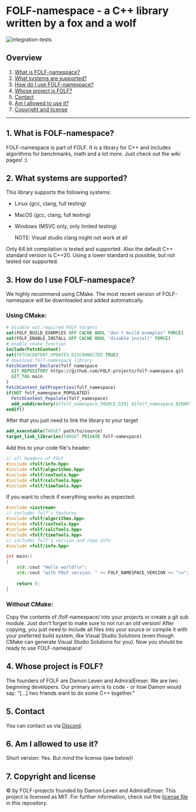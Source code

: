 # FOLF-namespace - a C++ library written by a fox and a wolf

![integration-tests](https://github.com/FOLF-projects/folf-namespace/workflows/integration-tests/badge.svg)

## Overview
1. [What is FOLF-namespace?](#1-what-is-folf-namespace)
2. [What systems are supported?](#2-what-systems-are-supported)
3. [How do I use FOLF-namespace?](#3-how-do-i-use-folf-namespace)
4. [Whose project is FOLF?](#4-whose-project-is-folf)
5. [Contact](#5-contact)
6. [Am I allowed to use it?](#6-am-i-allowed-to-use-it)
7. [Copyright and license](#7-copyright-and-license)

***

## 1. What is FOLF-namespace?
FOLF-namespace is part of FOLF. It is a library for C++ and includes algorithms for benchmarks, math and a lot more. Just check out the wiki pages! :)

## 2. What systems are supported?
This library supports the following systems:
- Linux (gcc, clang, full testing)
- MacOS (gcc, clang, full testing)
- Windows (MSVC only, only limited testing)

  NOTE: Visual studio clang might not work at all

Only 64 bit compilation is tested and supported. Also the default C++ standard version is C++20. Using a lower standard is possible, but not tested nor supported.

## 3. How do I use FOLF-namespace?
We highly recommend using CMake. The most recent version of FOLF-namespace will be downloaded and added automatically.

### Using CMake:
```cmake
# disable not required FOLF targets
set(FOLF_BUILD_EXAMPLES OFF CACHE BOOL "don't build examples" FORCE)
set(FOLF_ENABLE_INSTALL OFF CACHE BOOL "disable install" FORCE)
# enable cmake function
include(FetchContent)
set(FETCHCONTENT_UPDATES_DISCONNECTED TRUE)
# download folf-namespace library
FetchContent_Declare(folf_namespace
  GIT_REPOSITORY https://github.com/FOLF-projects/folf-namespace.git
  GIT_TAG main
)
FetchContent_GetProperties(folf_namespace)
if(NOT folf_namespace_POPULATED)
  FetchContent_Populate(folf_namespace)
  add_subdirectory(${folf_namespace_SOURCE_DIR} ${folf_namespace_BINARY_DIR} EXCLUDE_FROM_ALL)
endif()
```
After that you just need to link the library to your target
```cmake
add_executable(TARGET path/to/source)
target_link_libraries(TARGET PRIVATE folf-namespace)
```
Add this to your code file's header:
```c++
// all headers of FOLF
#include <folf/info.hpp>
#include <folf/algorithms.hpp>
#include <folf/conTools.hpp>
#include <folf/calcTools.hpp>
#include <folf/timeTools.hpp>
```

If you want to check if everything works as expected:
```c++
#include <iostream>
// includes folf's features
#include <folf/algorithms.hpp>
#include <folf/conTools.hpp>
#include <folf/calcTools.hpp>
#include <folf/timeTools.hpp>
// includes folf's version and repo info
#include <folf/info.hpp>

int main()
{
    std::cout "Hello world!\n";
    std::cout "with FOLF version: " << FOLF_NAMESPACE_VERSION << "\n";
    
    return 0;
}
```

### Without CMake:
Copy the contents of /folf-namespace/ into your projects or create a git sub module. Just don't forget to make sure to not run an old version! After copying, you just need to include all files into your source or compile it with your preferred build system, like Visual Studio Solutions (even though CMake can generate Visual Studio Solutions for you). Now you should be ready to use FOLF-namespace!


## 4. Whose project is FOLF?
The founders of FOLF are Damon Leven and AdmiralEmser. We are two beginning developers. Our primary aim is to code - or how Damon would say: "[...] two friends want to do some C++ together."


## 5. Contact
You can contact us via [Discord](https://discord.gg/beKQ7j9gRp).


## 6. Am I allowed to use it?
Short version: Yes. But mind the license (see below)!


## 7. Copyright and license
© by FOLF-projects founded by Damon Leven and AdmiralEmser.
This project is licensed as MIT. For further information, check out the [license file](https://github.com/FOLF-projects/folf-namespace/blob/main/LICENSE) in this repository.
